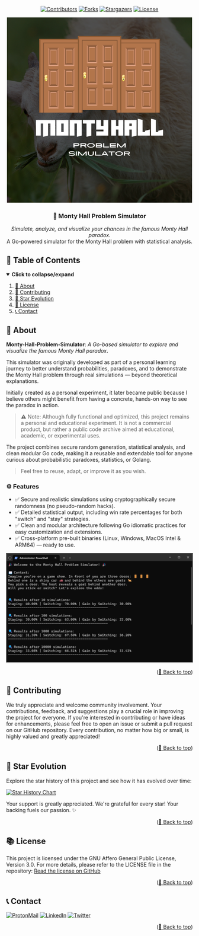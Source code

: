 <div id="top" align="center">

<!-- Shields Header -->
[![Contributors][contributors-shield]](https://github.com/franckferman/Monty-Hall-Problem-Simulator/graphs/contributors)
[![Forks][forks-shield]](https://github.com/franckferman/Monty-Hall-Problem-Simulator/network/members)
[![Stargazers][stars-shield]](https://github.com/franckferman/Monty-Hall-Problem-Simulator/stargazers)
[![License][license-shield]](https://github.com/franckferman/Monty-Hall-Problem-Simulator/blob/stable/LICENSE)

<!-- Logo -->
<a href="https://github.com/franckferman/Monty-Hall-Problem-Simulator">
  <img src="https://raw.githubusercontent.com/franckferman/Monty-Hall-Problem-Simulator/refs/heads/stable/docs/github/graphical_resources/Logo-Monty-Hall-Problem-Simulator.png" alt="Monty-Hall-Problem-Simulator Logo" width="auto" height="auto">
</a>

<!-- Title & Tagline -->
<h3 align="center">🚪 Monty Hall Problem Simulator</h3>
<p align="center">
    <em>Simulate, analyze, and visualize your chances in the famous Monty Hall paradox.</em>
    <br>
    A Go-powered simulator for the Monty Hall problem with statistical analysis.
</p>

</div>

## 📜 Table of Contents

<details open>
  <summary><strong>Click to collapse/expand</strong></summary>
  <ol>
    <li><a href="#-about">📖 About</a></li>
    <li><a href="#-contributing">🤝 Contributing</a></li>
    <li><a href="#-star-evolution">🌠 Star Evolution</a></li>
    <li><a href="#-license">📜 License</a></li>
    <li><a href="#-contact">📞 Contact</a></li>
  </ol>
</details>

## 📖 About

**Monty-Hall-Problem-Simulator**: _A Go-based simulator to explore and visualize the famous Monty Hall paradox_.

This simulator was originally developed as part of a personal learning journey to better understand probabilities, paradoxes, and to demonstrate the Monty Hall problem through real simulations — beyond theoretical explanations.

Initially created as a personal experiment, it later became public because I believe others might benefit from having a concrete, hands-on way to see the paradox in action.

> ⚠️ Note: Although fully functional and optimized, this project remains a personal and educational experiment.
> It is not a commercial product, but rather a public code archive aimed at educational, academic, or experimental uses.

The project combines secure random generation, statistical analysis, and clean modular Go code, making it a reusable and extendable tool for anyone curious about probabilistic paradoxes, statistics, or Golang.

> Feel free to reuse, adapt, or improve it as you wish.

### ⚙️ Features

- ✅ Secure and realistic simulations using cryptographically secure randomness (no pseudo-random hacks).
- ✅ Detailed statistical output, including win rate percentages for both "switch" and "stay" strategies.
- ✅ Clean and modular architecture following Go idiomatic practices for easy customization and extensions.
- ✅ Cross-platform pre-built binaries (Linux, Windows, MacOS Intel & ARM64) — ready to use.

<p align="center">
  <img src="https://raw.githubusercontent.com/franckferman/Monty-Hall-Problem-Simulator/refs/heads/stable/docs/github/graphical_resources/Screenshot-Monty-Hall-Problem-Simulator-Demo.png" alt="Monty-Hall-Problem-Simulator Demo Screenshot" width="auto" height="auto">
</p>

<p align="right">(<a href="#top">🔼 Back to top</a>)</p>

## 🤝 Contributing

We truly appreciate and welcome community involvement. Your contributions, feedback, and suggestions play a crucial role in improving the project for everyone. If you're interested in contributing or have ideas for enhancements, please feel free to open an issue or submit a pull request on our GitHub repository. Every contribution, no matter how big or small, is highly valued and greatly appreciated!

<p align="right">(<a href="#top">🔼 Back to top</a>)</p>

## 🌠 Star Evolution

Explore the star history of this project and see how it has evolved over time:

<a href="https://star-history.com/#franckferman/Monty-Hall-Problem-Simulator&Timeline">
  <picture>
    <source media="(prefers-color-scheme: dark)" srcset="https://api.star-history.com/svg?repos=franckferman/Monty-Hall-Problem-Simulator&type=Timeline&theme=dark" />
    <img alt="Star History Chart" src="https://api.star-history.com/svg?repos=franckferman/Monty-Hall-Problem-Simulator&type=Timeline" />
  </picture>
</a>

Your support is greatly appreciated. We're grateful for every star! Your backing fuels our passion. ✨

<p align="right">(<a href="#top">🔼 Back to top</a>)</p>

## 📚 License

This project is licensed under the GNU Affero General Public License, Version 3.0. For more details, please refer to the LICENSE file in the repository: [Read the license on GitHub](https://github.com/franckferman/Monty-Hall-Problem-Simulator/blob/stable/LICENSE)

<p align="right">(<a href="#top">🔼 Back to top</a>)</p>

## 📞 Contact

[![ProtonMail][protonmail-shield]](mailto:contact@franckferman.fr) 
[![LinkedIn][linkedin-shield]](https://www.linkedin.com/in/franckferman)
[![Twitter][twitter-shield]](https://www.twitter.com/franckferman)

<p align="right">(<a href="#top">🔼 Back to top</a>)</p>

<!-- MARKDOWN LINKS & IMAGES -->
<!-- https://www.markdownguide.org/basic-syntax/#reference-style-links -->
[contributors-shield]: https://img.shields.io/github/contributors/franckferman/Monty-Hall-Problem-Simulator.svg?style=for-the-badge
[contributors-url]: https://github.com/franckferman/Monty-Hall-Problem-Simulator/graphs/contributors
[forks-shield]: https://img.shields.io/github/forks/franckferman/Monty-Hall-Problem-Simulator.svg?style=for-the-badge
[forks-url]: https://github.com/franckferman/Monty-Hall-Problem-Simulator/network/members
[stars-shield]: https://img.shields.io/github/stars/franckferman/Monty-Hall-Problem-Simulator.svg?style=for-the-badge
[stars-url]: https://github.com/franckferman/Monty-Hall-Problem-Simulator/stargazers
[license-shield]: https://img.shields.io/github/license/franckferman/Monty-Hall-Problem-Simulator.svg?style=for-the-badge
[license-url]: https://github.com/franckferman/Monty-Hall-Problem-Simulator/blob/stable/LICENSE
[protonmail-shield]: https://img.shields.io/badge/ProtonMail-8B89CC?style=for-the-badge&logo=protonmail&logoColor=blueviolet
[linkedin-shield]: https://img.shields.io/badge/-LinkedIn-black.svg?style=for-the-badge&logo=linkedin&colorB=blue
[twitter-shield]: https://img.shields.io/badge/-Twitter-black.svg?style=for-the-badge&logo=twitter&colorB=blue
